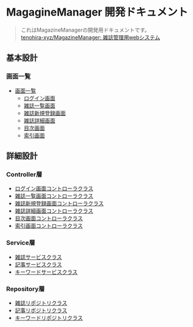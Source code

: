 # MagagineManager 開発ドキュメント

> これはMagazineManagerの開発用ドキュメントです。  
> [tenohira-xyz/MagazineManager: 雑誌管理用webシステム](https://github.com/tenohira-xyz/MagazineManager)  

## 基本設計

### 画面一覧
- [画面一覧](screen-list.md)
    - [ログイン画面](screen-login.md)
    - [雑誌一覧画面](screen-magazinelist.md)
    - [雑誌新規登録画面](screen-register.md)
    - [雑誌詳細画面](screen-detail.md)
    - [目次画面](screen-contents.md)
    - [索引画面](screen-index.md)

## 詳細設計

### Controller層
- [ログイン画面コントローラクラス](controller-login.md)
- [雑誌一覧画面コントローラクラス](controller-magazinelist.md)
- [雑誌新規登録画面コントローラクラス](controller-register.md)
- [雑誌詳細画面コントローラクラス](controller-detail.md)
- [目次画面コントローラクラス](controller-contents.md)
- [索引画面コントローラクラス](controller-index.md)

### Service層
- [雑誌サービスクラス](service-magazine.md)
- [記事サービスクラス](service-article.md)
- [キーワードサービスクラス](service-keyword.md)

### Repository層
- [雑誌リポジトリクラス](repository-magazine.md)
- [記事リポジトリクラス](repository-article.md)
- [キーワードリポジトリクラス](repository-keyword.md)


